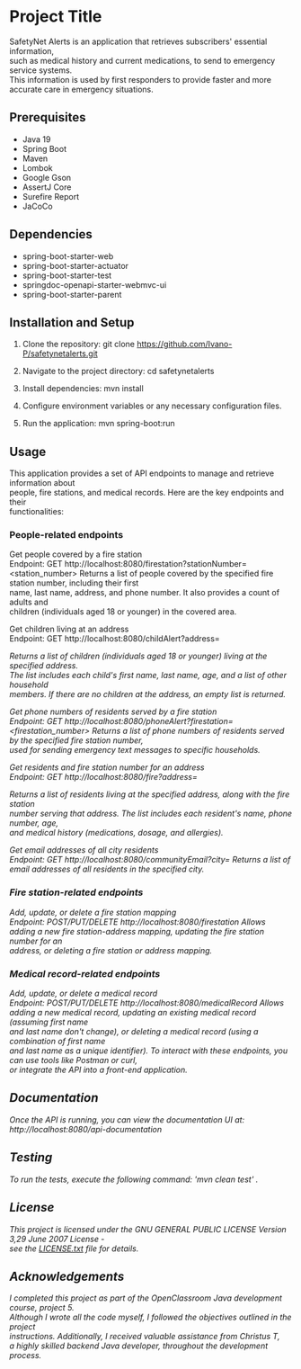 # Project Title
SafetyNet Alerts is an application that retrieves subscribers' essential information, \
such as medical history and current medications, to send to emergency service systems. \
This information is used by first responders to provide faster and more accurate care in emergency situations.


## Prerequisites

- Java 19
- Spring Boot
- Maven
- Lombok
- Google Gson
- AssertJ Core
- Surefire Report
- JaCoCo

## Dependencies

- spring-boot-starter-web
- spring-boot-starter-actuator
- spring-boot-starter-test
- springdoc-openapi-starter-webmvc-ui
- spring-boot-starter-parent

## Installation and Setup

1. Clone the repository:
   git clone https://github.com/Ivano-P/safetynetalerts.git

2. Navigate to the project directory:
   cd safetynetalerts

3. Install dependencies:
   mvn install

4. Configure environment variables or any necessary configuration files.

5. Run the application:
   mvn spring-boot:run

## Usage
This application provides a set of API endpoints to manage and retrieve information about \
people, fire stations, and medical records. Here are the key endpoints and their \
functionalities:

### People-related endpoints

Get people covered by a fire station\
Endpoint: GET http://localhost:8080/firestation?stationNumber=<station_number>
Returns a list of people covered by the specified fire station number, including their first \
name, last name, address, and phone number. It also provides a count of adults and \
children (individuals aged 18 or younger) in the covered area.

Get children living at an address\
Endpoint: GET http://localhost:8080/childAlert?address=<address>
Returns a list of children (individuals aged 18 or younger) living at the specified address.\
The list includes each child's first name, last name, age, and a list of other household \
members. If there are no children at the address, an empty list is returned.

Get phone numbers of residents served by a fire station\
Endpoint: GET http://localhost:8080/phoneAlert?firestation=<firestation_number>
Returns a list of phone numbers of residents served by the specified fire station number, \
used for sending emergency text messages to specific households.

Get residents and fire station number for an address\
Endpoint: GET http://localhost:8080/fire?address=<address>
Returns a list of residents living at the specified address, along with the fire station \
number serving that address. The list includes each resident's name, phone number, age, \
and medical history (medications, dosage, and allergies).

Get email addresses of all city residents\
Endpoint: GET http://localhost:8080/communityEmail?city=<city>
Returns a list of email addresses of all residents in the specified city.


### Fire station-related endpoints

Add, update, or delete a fire station mapping\
Endpoint: POST/PUT/DELETE http://localhost:8080/firestation
Allows adding a new fire station-address mapping, updating the fire station number for an \
address, or deleting a fire station or address mapping.


### Medical record-related endpoints

Add, update, or delete a medical record\
Endpoint: POST/PUT/DELETE http://localhost:8080/medicalRecord
Allows adding a new medical record, updating an existing medical record (assuming first name\
and last name don't change), or deleting a medical record (using a combination of first name \
and last name as a unique identifier).
To interact with these endpoints, you can use tools like Postman or curl,\
or integrate the API into a front-end application.

## Documentation
Once the API is running, you can view the documentation UI at:
http://localhost:8080/api-documentation


## Testing

To run the tests, execute the following command: 'mvn clean test' .

## License

This project is licensed under the  GNU GENERAL PUBLIC LICENSE Version 3,29 June 2007 License -\
see the [LICENSE.txt](LICENSE.txt) file for details.

## Acknowledgements

I completed this project as part of the OpenClassroom Java development course, project 5. \
Although I wrote all the code myself, I followed the objectives outlined in the project \
instructions. Additionally, I received valuable assistance from Christus T, \
a highly skilled backend Java developer, throughout the development process.